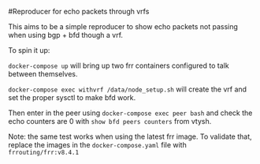 #Reproducer for echo packets through vrfs

This aims to be a simple reproducer to show echo packets not passing when using bgp + bfd though a vrf.

To spin it up:

`docker-compose up` will bring up two frr containers configured to talk between themselves.

`docker-compose exec withvrf /data/node_setup.sh` will create the vrf and set the proper sysctl to make bfd work.

Then enter in the peer using `docker-compose exec peer bash` and check the echo counters are 0 with `show bfd peers counters` from vtysh.

Note: the same test works when using the latest frr image. To validate that, replace the images in the `docker-compose.yaml` file with
`frrouting/frr:v8.4.1`
